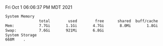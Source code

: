 Fri Oct  1 06:06:37 PM MDT 2021
```bash
System Memory
               total        used        free      shared  buff/cache   available
Mem:           7.7Gi       1.1Gi       4.7Gi       8.0Mi       1.8Gi       6.2Gi
Swap:          7.6Gi       921Mi       6.8Gi
System Storage
668M	.
```
```bash
